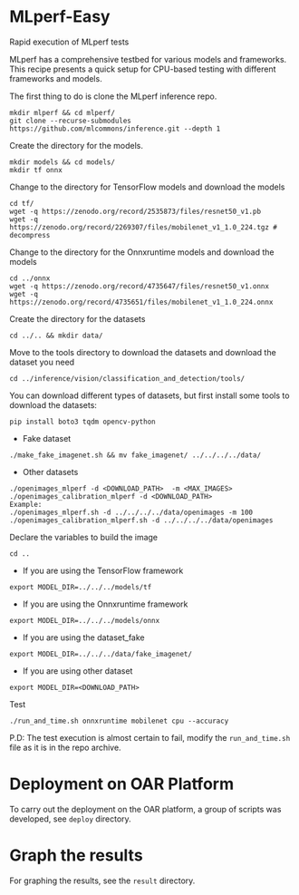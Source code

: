 # MLperf-Easy
Rapid execution of MLperf tests

MLperf has a comprehensive testbed for various models and frameworks. This recipe presents a quick setup for CPU-based testing with different frameworks and models.

The first thing to do is clone the MLperf inference repo.
```
mkdir mlperf && cd mlperf/
git clone --recurse-submodules https://github.com/mlcommons/inference.git --depth 1
```

Create the directory for the models.
```
mkdir models && cd models/
mkdir tf onnx
```

Change to the directory for TensorFlow models and download the models
```
cd tf/
wget -q https://zenodo.org/record/2535873/files/resnet50_v1.pb
wget -q https://zenodo.org/record/2269307/files/mobilenet_v1_1.0_224.tgz # decompress
```

Change to the directory for the Onnxruntime models and download the models
```
cd ../onnx
wget -q https://zenodo.org/record/4735647/files/resnet50_v1.onnx
wget -q https://zenodo.org/record/4735651/files/mobilenet_v1_1.0_224.onnx
```

Create the directory for the datasets
```
cd ../.. && mkdir data/
```

Move to the tools directory to download the datasets and download the dataset you need
```
cd ../inference/vision/classification_and_detection/tools/

```

You can download different types of datasets, but first install some tools to download the datasets:
```
pip install boto3 tqdm opencv-python
```
- Fake dataset
```
./make_fake_imagenet.sh && mv fake_imagenet/ ../../../../data/
```
- Other datasets
```
./openimages_mlperf -d <DOWNLOAD_PATH>  -m <MAX_IMAGES>
./openimages_calibration_mlperf -d <DOWNLOAD_PATH>
Example:
./openimages_mlperf.sh -d ../../../../data/openimages -m 100
./openimages_calibration_mlperf.sh -d ../../../../data/openimages
```

Declare the variables to build the image
```
cd ..
```
- If you are using the TensorFlow framework
```
export MODEL_DIR=../../../models/tf
```
- If you are using the Onnxruntime framework
```
export MODEL_DIR=../../../models/onnx
```
- If you are using the dataset_fake
```
export MODEL_DIR=../../../data/fake_imagenet/
```
- If you are using other dataset
```
export MODEL_DIR=<DOWNLOAD_PATH>
```

Test
```
./run_and_time.sh onnxruntime mobilenet cpu --accuracy
```

P.D: The test execution is almost certain to fail, modify the `run_and_time.sh` file as it is in the repo archive.


# Deployment on OAR Platform
To carry out the deployment on the OAR platform, a group of scripts was developed, see `deploy` directory.


# Graph the results
For graphing the results, see the `result` directory.
